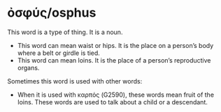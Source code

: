 # ὀσφύς/osphus
This word is a type of thing. It is a noun.

* This word can mean waist or hips. It is the place on a person’s body where a belt or girdle is tied.
* This word can mean loins. It is the place of a person’s reproductive organs. 

Sometimes this word is used with other words:

* When it is used with καρπός (G2590), these words mean fruit of the loins. These words are used to talk about a child or a descendant. 

